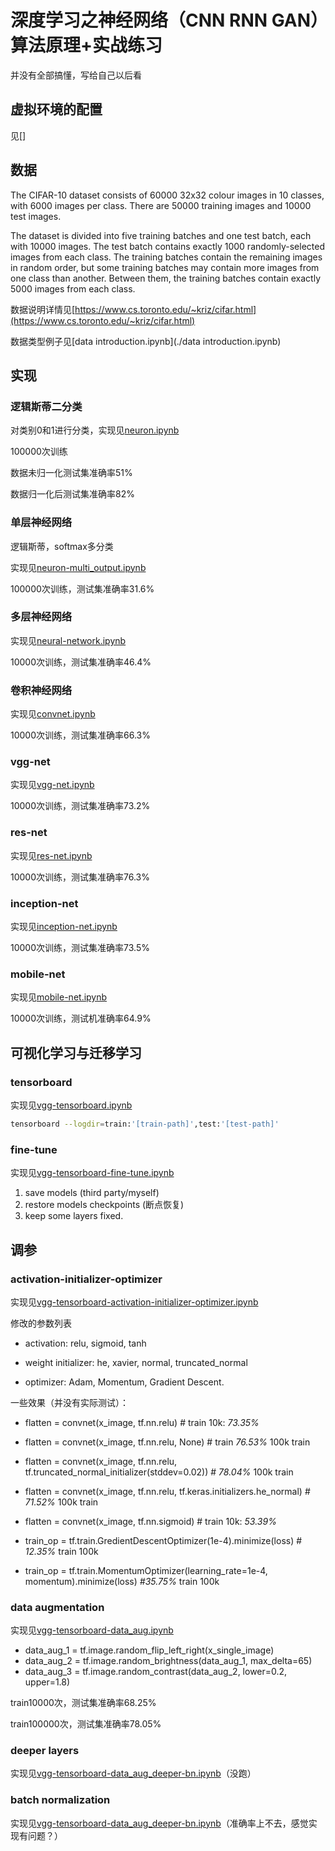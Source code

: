 # 深度学习之神经网络（CNN RNN GAN）算法原理+实战练习

并没有全部搞懂，写给自己以后看

## 虚拟环境的配置

见[]

## 数据

The CIFAR-10 dataset consists of 60000 32x32 colour images in 10 classes, with 6000 images per class. There are 50000 training images and 10000 test images. 

The dataset is divided into five training batches and one test batch, each with 10000 images. The test batch contains exactly 1000 randomly-selected images from each class. The training batches contain the remaining images in random order, but some training batches may contain more images from one class than another. Between them, the training batches contain exactly 5000 images from each class. 

数据说明详情见[https://www.cs.toronto.edu/~kriz/cifar.html](https://www.cs.toronto.edu/~kriz/cifar.html)

数据类型例子见[data introduction.ipynb](./data introduction.ipynb)

## 实现

### 逻辑斯蒂二分类

对类别0和1进行分类，实现见[neuron.ipynb](./neuron.ipynb)

100000次训练

数据未归一化测试集准确率51%

数据归一化后测试集准确率82%

### 单层神经网络

逻辑斯蒂，softmax多分类

实现见[neuron-multi_output.ipynb](./neuron-multi_output.ipynb)

100000次训练，测试集准确率31.6%

### 多层神经网络

实现见[neural-network.ipynb](./neural-network.ipynb)

10000次训练，测试集准确率46.4%

### 卷积神经网络

实现见[convnet.ipynb](./convnet.ipynb)

10000次训练，测试集准确率66.3%

### vgg-net

实现见[vgg-net.ipynb](./vgg-net.ipynb)

10000次训练，测试集准确率73.2%

### res-net

实现见[res-net.ipynb](./res-net.ipynb)

10000次训练，测试集准确率76.3%

### inception-net

实现见[inception-net.ipynb](./inception-net.ipynb)

10000次训练，测试集准确率73.5%

### mobile-net

实现见[mobile-net.ipynb](./mobile-net.ipynb)

10000次训练，测试机准确率64.9%

## 可视化学习与迁移学习

### tensorboard

实现见[vgg-tensorboard.ipynb](./vgg-tensorboard.ipynb)

```bash
tensorboard --logdir=train:'[train-path]',test:'[test-path]'
```

### fine-tune

实现见[vgg-tensorboard-fine-tune.ipynb](./vgg-tensorboard-fine-tune.ipynb)

1. save models (third party/myself)
2. restore models checkpoints (断点恢复)
3. keep some layers fixed.

## 调参

### activation-initializer-optimizer

实现见[vgg-tensorboard-activation-initializer-optimizer.ipynb](./vgg-tensorboard-activation-initializer-optimizer.ipynb)

修改的参数列表

- activation: relu, sigmoid, tanh

- weight initializer: he, xavier, normal, truncated_normal

- optimizer: Adam, Momentum, Gradient Descent.

一些效果（并没有实际测试）：  

- flatten = convnet(x_image, tf.nn.relu) # train 10k: *73.35%*

- flatten = convnet(x_image, tf.nn.relu, None)  # train *76.53%* 100k train

- flatten = convnet(x_image, tf.nn.relu, tf.truncated_normal_initializer(stddev=0.02))  # *78.04%* 100k train

- flatten = convnet(x_image, tf.nn.relu, tf.keras.initializers.he_normal)  # *71.52%* 100k train

- flatten = convnet(x_image, tf.nn.sigmoid) # train 10k: *53.39%*

- train_op = tf.train.GredientDescentOptimizer(1e-4).minimize(loss) # *12.35%* train 100k

- train_op = tf.train.MomentumOptimizer(learning_rate=1e-4, momentum).minimize(loss) *#35.75%* train 100k

### data augmentation

实现见[vgg-tensorboard-data_aug.ipynb](./vgg-tensorboard-data_aug.ipynb)

- data_aug_1 = tf.image.random_flip_left_right(x_single_image)
- data_aug_2 = tf.image.random_brightness(data_aug_1, max_delta=65)
- data_aug_3 = tf.image.random_contrast(data_aug_2, lower=0.2, upper=1.8)

train10000次，测试集准确率68.25%

train100000次，测试集准确率78.05%

### deeper layers

实现见[vgg-tensorboard-data_aug_deeper-bn.ipynb](./vgg-tensorboard-data_aug_deeper-bn.ipynb)（没跑）

### batch normalization

实现见[vgg-tensorboard-data_aug_deeper-bn.ipynb](./vgg-tensorboard-data_aug_deeper-bn.ipynb)（准确率上不去，感觉实现有问题？）